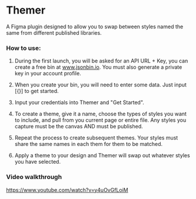 # Themer
A Figma plugin designed to allow you to swap between styles named the same from different published libraries.

### How to use:

1. During the first launch, you will be asked for an API URL + Key, you can create a free bin at www.jsonbin.io. You must also generate a private key in your account profile.

2. When you create your bin, you will need to enter some data. Just input [{}] to get started.

3. Input your credentials into Themer and "Get Started".

4. To create a theme, give it a name, choose the types of styles you want to include, and pull from you current page or entire file. Any styles you capture must be the canvas AND must be published.

5. Repeat the process to create subsequent themes. Your styles must share the same names in each them for them to be matched.

6. Apply a theme to your design and Themer will swap out whatever styles you have selected.

### Video walkthrough
https://www.youtube.com/watch?v=y4uOvGfLoiM

